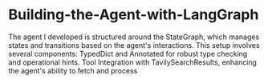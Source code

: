 # Building-the-Agent-with-LangGraph
The agent I developed is structured around the StateGraph, which manages states and transitions based on the agent's interactions. This setup involves several components:  TypedDict and Annotated for robust type checking and operational hints. Tool Integration with TavilySearchResults, enhancing the agent's ability to fetch and process 
